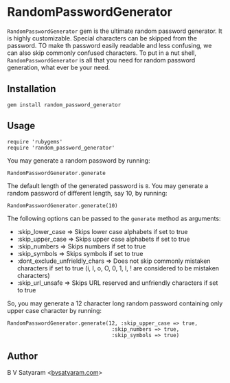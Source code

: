 RandomPasswordGenerator
=============

`RandomPasswordGenerator` gem is the ultimate random password generator. It is highly customizable.
Special characters can be skipped from the password. TO make th password easily readable and less confusing,
we can also skip commonly confused characters. To put in a nut shell, `RandomPasswordGenerator` is all that you need for random password generation, what ever be your need.

Installation
------------

    gem install random_password_generator

Usage
-----

    require 'rubygems'
    require 'random_password_generator'

You may generate a random password by running:

    RandomPasswordGenerator.generate

The default length of the generated password is `8`.
You may generate a random password of different length, say 10, by running:

    RandomPasswordGenerator.generate(10)

The following options can be passed to the `generate` method as arguments:

- :skip_lower_case => Skips lower case alphabets if set to true
- :skip_upper_case => Skips upper case alphabets if set to true
- :skip_numbers => Skips numbers if set to true
- :skip_symbols => Skips symbols if set to true
- :dont_exclude_unfrieldly_chars => Does not skip commonly mistaken characters if set to true (i, I, o, O, 0, 1, l, ! are considered to be mistaken characters)
- :skip_url_unsafe => Skips URL reserved and unfriendly characters if set to true

So, you may generate a 12 character long random password containing only upper case character by running:

    RandomPasswordGenerator.generate(12, :skip_upper_case => true,
                                      :skip_numbers => true,
                                      :skip_symbols => true)

Author
------

B V Satyaram <[bvsatyaram.com](http://bvsatyaram.com)>

